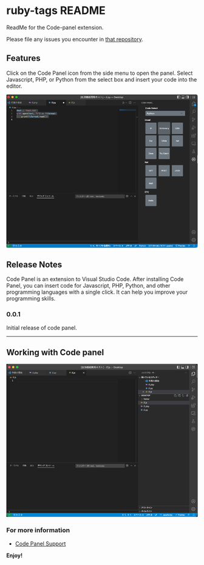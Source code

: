 # ruby-tags README

ReadMe for the Code-panel extension.

Please file any issues you encounter in [that repository](https://github.com/ichihara-yamato/code-panel).

## Features

Click on the Code Panel icon from the side menu to open the panel.
Select Javascript, PHP, or Python from the select box and insert your code into the editor.

<p align="center">
<img src="https://github.com/ichihara-yamato/code-panel/blob/main/images/screenshot.png?raw=true" alt="code-panel">
</p>

## Release Notes

Code Panel is an extension to Visual Studio Code.
After installing Code Panel, you can insert code for Javascript, PHP, Python, and other programming languages with a single click.
It can help you improve your programming skills.

### 0.0.1

Initial release of code panel.

---

## Working with Code panel

<p align="center">
<img src="https://github.com/ichihara-yamato/code-panel/blob/main/images/raw/master/images/demo.gif?raw=true" alt="code-panel">
</p>

### For more information

- [Code Panel Support](https://github.com/ichihara-yamato/code-panel)

**Enjoy!**
